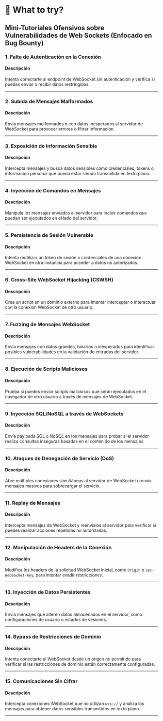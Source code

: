 # 🦅 What to try?

## Mini-Tutoriales Ofensivos sobre Vulnerabilidades de Web Sockets (Enfocado en Bug Bounty)

### 1. **Falta de Autenticación en la Conexión**

#### Descripción

Intenta conectarte al endpoint de WebSocket sin autenticación y verifica si puedes enviar o recibir datos restringidos.

***

### 2. **Subida de Mensajes Malformados**

#### Descripción

Envía mensajes malformados o con datos inesperados al servidor de WebSocket para provocar errores o filtrar información.

***

### 3. **Exposición de Información Sensible**

#### Descripción

Intercepta mensajes y busca datos sensibles como credenciales, tokens o información personal que pueda estar siendo transmitida en texto plano.

***

### 4. **Inyección de Comandos en Mensajes**

#### Descripción

Manipula los mensajes enviados al servidor para incluir comandos que puedan ser ejecutados en el lado del servidor.

***

### 5. **Persistencia de Sesión Vulnerable**

#### Descripción

Intenta reutilizar un token de sesión o credenciales de una conexión WebSocket en otra instancia para acceder a datos no autorizados.

***

### 6. **Cross-Site WebSocket Hijacking (CSWSH)**

#### Descripción

Crea un script en un dominio externo para intentar interceptar o interactuar con la conexión WebSocket de otro usuario.

***

### 7. **Fuzzing de Mensajes WebSocket**

#### Descripción

Envía mensajes con datos grandes, binarios o inesperados para identificar posibles vulnerabilidades en la validación de entradas del servidor.

***

### 8. **Ejecución de Scripts Maliciosos**

#### Descripción

Prueba si puedes enviar scripts maliciosos que serán ejecutados en el navegador de otro usuario a través de mensajes de WebSocket.

***

### 9. **Inyección SQL/NoSQL a través de WebSockets**

#### Descripción

Envía payloads SQL o NoSQL en los mensajes para probar si el servidor realiza consultas inseguras basadas en el contenido de los mensajes.

***

### 10. **Ataques de Denegación de Servicio (DoS)**

#### Descripción

Abre múltiples conexiones simultáneas al servidor de WebSocket o envía mensajes masivos para sobrecargar el servicio.

***

### 11. **Replay de Mensajes**

#### Descripción

Intercepta mensajes de WebSocket y reenvíalos al servidor para verificar si puedes realizar acciones repetidas no autorizadas.

***

### 12. **Manipulación de Headers de la Conexión**

#### Descripción

Modifica los headers de la solicitud WebSocket inicial, como `Origin` o `Sec-WebSocket-Key`, para intentar evadir restricciones.

***

### 13. **Inyección de Datos Persistentes**

#### Descripción

Envía mensajes que alteren datos almacenados en el servidor, como configuraciones de usuario o estados de sesiones.

***

### 14. **Bypass de Restricciones de Dominio**

#### Descripción

Intenta conectarte al WebSocket desde un origen no permitido para verificar si las restricciones de dominio están correctamente configuradas.

***

### 15. **Comunicaciones Sin Cifrar**

#### Descripción

Intercepta conexiones WebSocket que no utilizan `wss://` y analiza los mensajes para obtener datos sensibles transmitidos en texto plano.

***
